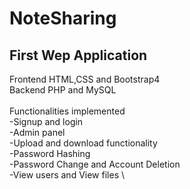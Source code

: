 # NoteSharing
## First Wep Application
Frontend HTML,CSS and Bootstrap4 \
Backend PHP and MySQL <br> \
Functionalities implemented \
-Signup and login \
-Admin panel \
-Upload and download functionality \
-Password Hashing \
-Password Change and Account Deletion \
-View users and View files \
